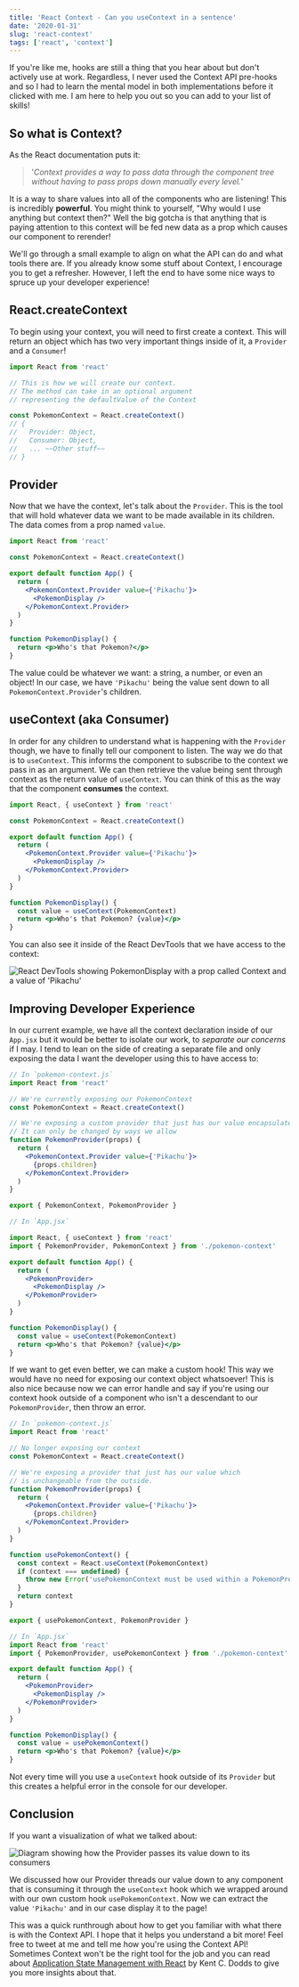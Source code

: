 ```yaml
---
title: 'React Context - Can you useContext in a sentence'
date: '2020-01-31'
slug: 'react-context'
tags: ['react', 'context']
---
```


If you're like me, hooks are still a thing that you hear about but don't actively use at work. Regardless, I never used the Context API pre-hooks and so I had to learn the mental model in both implementations before it clicked with me. I am here to help you out so you can add to your list of skills!

## So what is Context?

As the React documentation puts it:

> '_Context provides a way to pass data through the component tree without having to pass
> props down manually every level._'

It is a way to share values into all of the components who are listening! This is incredibly **powerful**. You might think to yourself, "Why would I use anything but context then?" Well the big gotcha is that anything that is paying attention to this context will be fed new data as a prop which causes our component to rerender!

We'll go through a small example to align on what the API can do and what tools there are. If you already know some stuff about Context, I encourage you to get a refresher. However, I left the end to have some nice ways to spruce up your developer experience!

## React.createContext

To begin using your context, you will need to first create a context. This will return an object which has two very important things inside of it, a `Provider` and a `Consumer`!

```jsx
import React from 'react'

// This is how we will create our context.
// The method can take in an optional argument
// representing the defaultValue of the Context

const PokemonContext = React.createContext()
// {
//   Provider: Object,
//   Consumer: Object,
//   ... ~~Other stuff~~
// }
```

## Provider

Now that we have the context, let's talk about the `Provider`. This is the tool that will hold whatever data we want to be made available in its children. The data comes from a prop named `value`.

```jsx {7,9}
import React from 'react'

const PokemonContext = React.createContext()

export default function App() {
  return (
    <PokemonContext.Provider value={'Pikachu'}>
      <PokemonDisplay />
    </PokemonContext.Provider>
  )
}

function PokemonDisplay() {
  return <p>Who's that Pokemon?</p>
}
```

The value could be whatever we want: a string, a number, or even an object! In our case, we have `'Pikachu'` being the value sent down to all `PokemonContext.Provider`'s children.

## useContext (aka Consumer)

In order for any children to understand what is happening with the `Provider` though, we have to finally tell our component to listen. The way we do that is to `useContext`. This informs the component to subscribe to the context we pass in as an argument. We can then retrieve the value being sent through context as the return value of `useContext`. You can think of this as the way that the component **consumes** the context.

```jsx {1,14-15}
import React, { useContext } from 'react'

const PokemonContext = React.createContext()

export default function App() {
  return (
    <PokemonContext.Provider value={'Pikachu'}>
      <PokemonDisplay />
    </PokemonContext.Provider>
  )
}

function PokemonDisplay() {
  const value = useContext(PokemonContext)
  return <p>Who's that Pokemon? {value}</p>
}
```

You can also see it inside of the React DevTools that we have access to the context:

![React DevTools showing PokemonDisplay with a prop called Context and a value of 'Pikachu'](./images/react_devtools_context.png)

## Improving Developer Experience

In our current example, we have all the context declaration inside of our `App.jsx` but it would be better to isolate our work, to _separate our concerns_ if I may. I tend to lean on the side of creating a separate file and only exposing the data I want the developer using this to have access to:

```jsx
// In `pokemon-context.js`
import React from 'react'

// We're currently exposing our PokemonContext
const PokemonContext = React.createContext()

// We're exposing a custom provider that just has our value encapsulated.
// It can only be changed by ways we allow
function PokemonProvider(props) {
  return (
    <PokemonContext.Provider value={'Pikachu'}>
      {props.children}
    </PokemonContext.Provider>
  )
}

export { PokemonContext, PokemonProvider }
```

```jsx {4,8-10}
// In `App.jsx`

import React, { useContext } from 'react'
import { PokemonProvider, PokemonContext } from './pokemon-context'

export default function App() {
  return (
    <PokemonProvider>
      <PokemonDisplay />
    </PokemonProvider>
  )
}

function PokemonDisplay() {
  const value = useContext(PokemonContext)
  return <p>Who's that Pokemon? {value}</p>
}
```

If we want to get even better, we can make a custom hook! This way we would have no need for exposing our context object whatsoever! This is also nice because now we can error handle and say if you're using our context hook outside of a component who isn't a descendant to our `PokemonProvider`, then throw an error.

```jsx {17-23,25}
// In `pokemon-context.js`
import React from 'react'

// No longer exposing our context
const PokemonContext = React.createContext()

// We're exposing a provider that just has our value which
// is unchangeable from the outside.
function PokemonProvider(props) {
  return (
    <PokemonContext.Provider value={'Pikachu'}>
      {props.children}
    </PokemonContext.Provider>
  )
}

function usePokemonContext() {
  const context = React.useContext(PokemonContext)
  if (context === undefined) {
    throw new Error('usePokemonContext must be used within a PokemonProvider')
  }
  return context
}

export { usePokemonContext, PokemonProvider }
```

```jsx {2,3,14}
// In `App.jsx`
import React from 'react'
import { PokemonProvider, usePokemonContext } from './pokemon-context'

export default function App() {
  return (
    <PokemonProvider>
      <PokemonDisplay />
    </PokemonProvider>
  )
}

function PokemonDisplay() {
  const value = usePokemonContext()
  return <p>Who's that Pokemon? {value}</p>
}
```

Not every time will you use a `useContext` hook outside of its `Provider` but this creates a helpful error in the console for our developer.

## Conclusion

If you want a visualization of what we talked about:

![Diagram showing how the Provider passes its value down to its consumers](./images/context-diagram.png)

We discussed how our Provider threads our value down to any component that is consuming it through the `useContext` hook which we wrapped around with our own custom hook `usePokemonContext`. Now we can extract the value `'Pikachu'` and in our case display it to the page!

This was a quick runthrough about how to get you familiar with what there is with the Context API. I hope that it helps you understand a bit more! Feel free to tweet at me and tell me how you're using the Context API! Sometimes Context won't be the right tool for the job and you can read about [Application State Management with React](https://kentcdodds.com/blog/application-state-management-with-react) by Kent C. Dodds to give you more insights about that.
